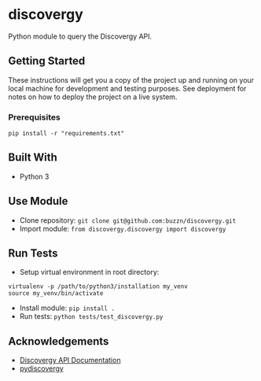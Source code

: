 # discovergy
Python module to query the Discovergy API. 

## Getting Started
These instructions will get you a copy of the project up and running on your local machine for development and testing purposes. See deployment for notes on how to deploy the project on a live system.

### Prerequisites
```
pip install -r "requirements.txt"
```

## Built With
* Python 3

## Use Module
* Clone repository: `git clone git@github.com:buzzn/discovergy.git`
* Import module: `from discovergy.discovergy import discovergy`

## Run Tests
* Setup virtual environment in root directory: 
```
virtualenv -p /path/to/python3/installation my_venv
source my_venv/bin/activate 
```
* Install module: `pip install .`
* Run tests: `python tests/test_discovergy.py`

## Acknowledgements
* [Discovergy API Documentation](https://api.discovergy.com/docs/)
* [pydiscovergy](https://github.com/jpbede/pydiscovergy)
